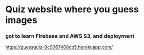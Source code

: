 # Quiz website where you guess images
### got to learn Firebase and AWS S3, and deployment

https://guessquiz-9c9067408cb5.herokuapp.com/